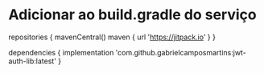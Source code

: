 # Adicionar ao build.gradle do serviço

repositories {
    mavenCentral()
    maven { url 'https://jitpack.io' }
}

dependencies {
    implementation 'com.github.gabrielcamposmartins:jwt-auth-lib:latest'
}

